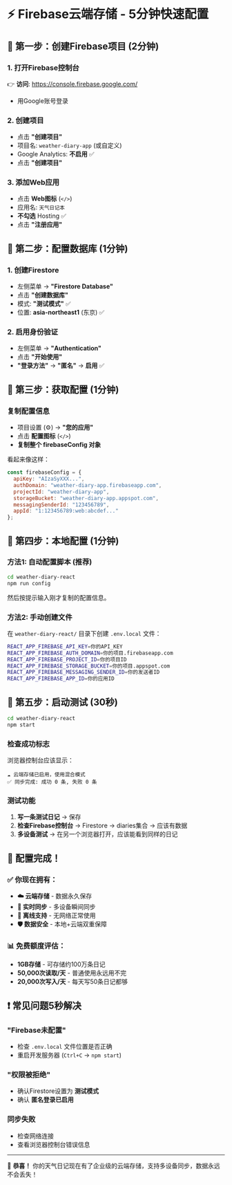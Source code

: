 # ⚡ Firebase云端存储 - 5分钟快速配置

## 🎯 第一步：创建Firebase项目 (2分钟)

### 1. 打开Firebase控制台
👉 **访问**: https://console.firebase.google.com/
- 用Google账号登录

### 2. 创建项目
- 点击 **"创建项目"**
- 项目名: `weather-diary-app` (或自定义)
- Google Analytics: **不启用** ✅
- 点击 **"创建项目"**

### 3. 添加Web应用
- 点击 **Web图标** (`</>`)
- 应用名: `天气日记本`
- **不勾选** Hosting ✅
- 点击 **"注册应用"**

## 🎯 第二步：配置数据库 (1分钟)

### 1. 创建Firestore
- 左侧菜单 → **"Firestore Database"**
- 点击 **"创建数据库"**
- 模式: **"测试模式"** ✅
- 位置: **asia-northeast1** (东京) ✅

### 2. 启用身份验证
- 左侧菜单 → **"Authentication"**
- 点击 **"开始使用"**
- **"登录方法"** → **"匿名"** → **启用** ✅

## 🎯 第三步：获取配置 (1分钟)

### 复制配置信息
- 项目设置 (⚙️) → **"您的应用"**
- 点击 **配置图标** (`</>`)
- **复制整个 firebaseConfig 对象**

看起来像这样：
```javascript
const firebaseConfig = {
  apiKey: "AIzaSyXXX...",
  authDomain: "weather-diary-app.firebaseapp.com",
  projectId: "weather-diary-app", 
  storageBucket: "weather-diary-app.appspot.com",
  messagingSenderId: "123456789",
  appId: "1:123456789:web:abcdef..."
};
```

## 🎯 第四步：本地配置 (1分钟)

### 方法1: 自动配置脚本 (推荐)
```bash
cd weather-diary-react
npm run config
```
然后按提示输入刚才复制的配置信息。

### 方法2: 手动创建文件
在 `weather-diary-react/` 目录下创建 `.env.local` 文件：
```bash
REACT_APP_FIREBASE_API_KEY=你的API_KEY
REACT_APP_FIREBASE_AUTH_DOMAIN=你的项目.firebaseapp.com
REACT_APP_FIREBASE_PROJECT_ID=你的项目ID
REACT_APP_FIREBASE_STORAGE_BUCKET=你的项目.appspot.com
REACT_APP_FIREBASE_MESSAGING_SENDER_ID=你的发送者ID
REACT_APP_FIREBASE_APP_ID=你的应用ID
```

## 🎯 第五步：启动测试 (30秒)

```bash
cd weather-diary-react
npm start
```

### 检查成功标志
浏览器控制台应该显示：
```
☁️ 云端存储已启用，使用混合模式
✅ 同步完成: 成功 0 条, 失败 0 条
```

### 测试功能
1. **写一条测试日记** → 保存
2. **检查Firebase控制台** → Firestore → diaries集合 → 应该有数据
3. **多设备测试** → 在另一个浏览器打开，应该能看到同样的日记

## 🎉 配置完成！

### ✅ 你现在拥有：
- **☁️ 云端存储** - 数据永久保存
- **🔄 实时同步** - 多设备瞬间同步  
- **📱 离线支持** - 无网络正常使用
- **🛡️ 数据安全** - 本地+云端双重保障

### 📊 免费额度评估：
- **1GB存储** - 可存储约100万条日记
- **50,000次读取/天** - 普通使用永远用不完
- **20,000次写入/天** - 每天写50条日记都够

## ❗ 常见问题5秒解决

### "Firebase未配置"
- 检查 `.env.local` 文件位置是否正确
- 重启开发服务器 (`Ctrl+C` → `npm start`)

### "权限被拒绝" 
- 确认Firestore设置为 **测试模式**
- 确认 **匿名登录已启用**

### 同步失败
- 检查网络连接
- 查看浏览器控制台错误信息

---

🎊 **恭喜！** 你的天气日记现在有了企业级的云端存储，支持多设备同步，数据永远不会丢失！ 